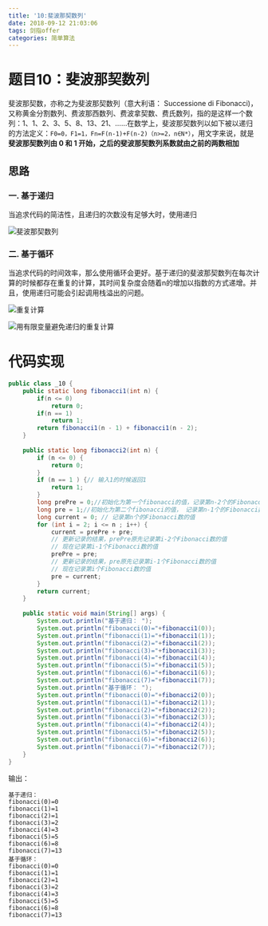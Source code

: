 ```yaml
---
title: '10:斐波那契数列'
date: 2018-09-12 21:03:06
tags: 剑指offer
categories: 简单算法
---
```

# 题目10：斐波那契数列
斐波那契数，亦称之为斐波那契数列（意大利语： Successione di Fibonacci)，又称黄金分割数列、费波那西数列、费波拿契数、费氏数列，指的是这样一个数列：1、1、2、3、5、8、13、21、……在数学上，斐波那契数列以如下被以递归的方法定义：`F0=0，F1=1，Fn=F(n-1)+F(n-2)（n>=2，n∈N*）`，用文字来说，就是**斐波那契数列由 0 和 1 开始，之后的斐波那契数列系数就由之前的两数相加**

<!-- more -->

## 思路

### 一. 基于递归 
当追求代码的简洁性，且递归的次数没有足够大时，使用递归

![斐波那契数列](http://upload-images.jianshu.io/upload_images/11861611-d94b9c415553dd91?imageMogr2/auto-orient/strip)


### 二. 基于循环 
当追求代码的时间效率，那么使用循环会更好。基于递归的斐波那契数列在每次计算的时候都存在重复的计算，其时间复杂度会随着n的增加以指数的方式递增。并且，使用递归可能会引起调用栈溢出的问题。

![重复计算](http://upload-images.jianshu.io/upload_images/11861611-d9e91b4d6f56df49.png?imageMogr2/auto-orient/strip%7CimageView2/2/w/1240)


![用有限变量避免递归的重复计算](http://upload-images.jianshu.io/upload_images/11861611-2ca44245dae9db9e.jpg?imageMogr2/auto-orient/strip%7CimageView2/2/w/1240)

# 代码实现

```java
public class _10 {
    public static long fibonacci1(int n) {
        if(n <= 0)
            return 0;
        if(n == 1)
            return 1;
        return fibonacci1(n - 1) + fibonacci1(n - 2);
    }
    
    public static long fibonacci2(int n) {
        if (n <= 0) {
            return 0;
        }     
        if (n == 1 ) {// 输入1的时候返回1
            return 1;
        }
        long prePre = 0;//初始化为第一个fibonacci的值，记录第n-2个的Fibonacci数的值      
        long pre = 1;//初始化为第二个fibonacci的值， 记录第n-1个的Fibonacci数的值
        long current = 0; // 记录第n个的Fibonacci数的值      
        for (int i = 2; i <= n ; i++) {    
            current = prePre + pre;
            // 更新记录的结果，prePre原先记录第i-2个Fibonacci数的值
            // 现在记录第i-1个Fibonacci数的值
            prePre = pre;
            // 更新记录的结果，pre原先记录第i-1个Fibonacci数的值
            // 现在记录第i个Fibonacci数的值
            pre = current;
        }
        return current;
    }
    
    public static void main(String[] args) {
    	System.out.println("基于递归： ");
        System.out.println("fibonacci(0)="+fibonacci1(0));
        System.out.println("fibonacci(1)="+fibonacci1(1));
        System.out.println("fibonacci(2)="+fibonacci1(2));
        System.out.println("fibonacci(3)="+fibonacci1(3));
        System.out.println("fibonacci(4)="+fibonacci1(4));
        System.out.println("fibonacci(5)="+fibonacci1(5));
        System.out.println("fibonacci(6)="+fibonacci1(6));
        System.out.println("fibonacci(7)="+fibonacci1(7));
        System.out.println("基于循环： ");
        System.out.println("fibonacci(0)="+fibonacci2(0));
        System.out.println("fibonacci(1)="+fibonacci2(1));
        System.out.println("fibonacci(2)="+fibonacci2(2));
        System.out.println("fibonacci(3)="+fibonacci2(3));
        System.out.println("fibonacci(4)="+fibonacci2(4));
        System.out.println("fibonacci(5)="+fibonacci2(5));
        System.out.println("fibonacci(6)="+fibonacci2(6));
        System.out.println("fibonacci(7)="+fibonacci2(7));
    }
}
```

输出：

```
基于递归： 
fibonacci(0)=0
fibonacci(1)=1
fibonacci(2)=1
fibonacci(3)=2
fibonacci(4)=3
fibonacci(5)=5
fibonacci(6)=8
fibonacci(7)=13
基于循环： 
fibonacci(0)=0
fibonacci(1)=1
fibonacci(2)=1
fibonacci(3)=2
fibonacci(4)=3
fibonacci(5)=5
fibonacci(6)=8
fibonacci(7)=13
```